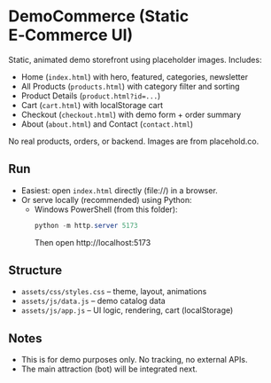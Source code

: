 # DemoCommerce (Static E‑Commerce UI)

Static, animated demo storefront using placeholder images. Includes:

- Home (`index.html`) with hero, featured, categories, newsletter
- All Products (`products.html`) with category filter and sorting
- Product Details (`product.html?id=...`)
- Cart (`cart.html`) with localStorage cart
- Checkout (`checkout.html`) with demo form + order summary
- About (`about.html`) and Contact (`contact.html`)

No real products, orders, or backend. Images are from placehold.co.

## Run

- Easiest: open `index.html` directly (file://) in a browser.
- Or serve locally (recommended) using Python:
  - Windows PowerShell (from this folder):
    ```powershell
    python -m http.server 5173
    ```
    Then open http://localhost:5173

## Structure

- `assets/css/styles.css` – theme, layout, animations
- `assets/js/data.js` – demo catalog data
- `assets/js/app.js` – UI logic, rendering, cart (localStorage)

## Notes

- This is for demo purposes only. No tracking, no external APIs.
- The main attraction (bot) will be integrated next.
